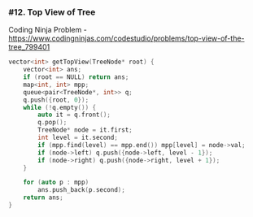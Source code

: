 ### #12. Top View of Tree

Coding Ninja Problem - https://www.codingninjas.com/codestudio/problems/top-view-of-the-tree_799401

```cpp
vector<int> getTopView(TreeNode* root) {
    vector<int> ans;
    if (root == NULL) return ans;
    map<int, int> mpp;
    queue<pair<TreeNode*, int>> q;
    q.push({root, 0});
    while (!q.empty()) {
        auto it = q.front();
        q.pop();
        TreeNode* node = it.first;
        int level = it.second;
        if (mpp.find(level) == mpp.end()) mpp[level] = node->val;
        if (node->left) q.push({node->left, level - 1});
        if (node->right) q.push({node->right, level + 1});
    }

    for (auto p : mpp)
        ans.push_back(p.second);
    return ans;
}

```
